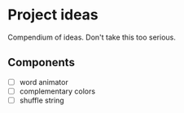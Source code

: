 # Project ideas
Compendium of ideas.
Don't take this too serious.

## Components
 - [ ] word animator
 - [ ] complementary colors
 - [ ] shuffle string
